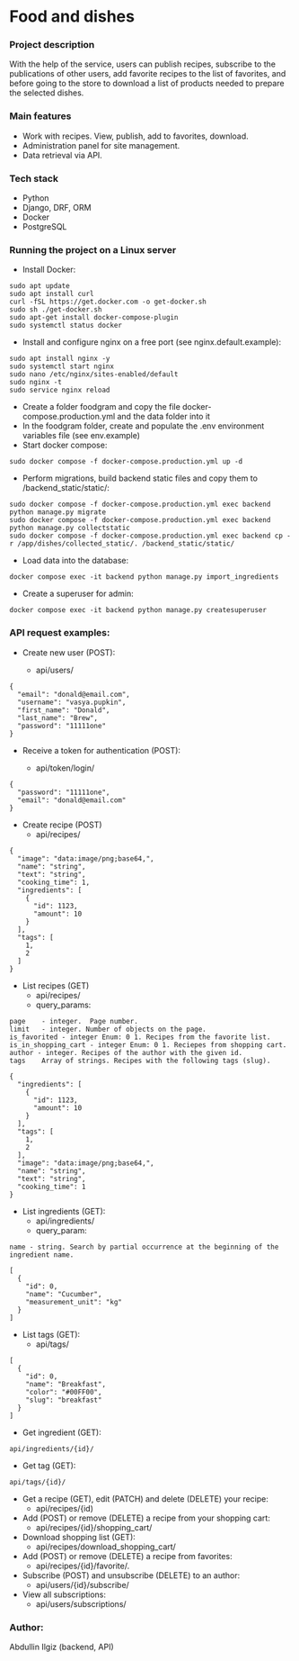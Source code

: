 # Food and dishes
### Project description
With the help of the service, users can publish recipes, subscribe to the publications of other users, add favorite recipes to the list of favorites, and before going to the store to download a list of products needed to prepare the selected dishes.

### Main features
* Work with recipes. View, publish, add to favorites, download.
* Administration panel for site management.
* Data retrieval via API.

### Tech stack
  
 - Python  
 - Django, DRF, ORM
 - Docker
 - PostgreSQL


### Running the project on a Linux server
* Install Docker:
```
sudo apt update
sudo apt install curl
curl -fSL https://get.docker.com -o get-docker.sh
sudo sh ./get-docker.sh
sudo apt-get install docker-compose-plugin
sudo systemctl status docker
```
* Install and configure nginx on a free port (see nginx.default.example):
```
sudo apt install nginx -y
sudo systemctl start nginx
sudo nano /etc/nginx/sites-enabled/default
sudo nginx -t
sudo service nginx reload
```
* Create a folder foodgram and copy the file docker-compose.production.yml and the data folder into it
* In the foodgram folder, create and populate the .env environment variables file (see env.example)
* Start docker compose:
```
sudo docker compose -f docker-compose.production.yml up -d
```
* Perform migrations, build backend static files and copy them to /backend_static/static/:
```
sudo docker compose -f docker-compose.production.yml exec backend python manage.py migrate
sudo docker compose -f docker-compose.production.yml exec backend python manage.py collectstatic
sudo docker compose -f docker-compose.production.yml exec backend cp -r /app/dishes/collected_static/. /backend_static/static/
```
* Load data into the database:
```
docker compose exec -it backend python manage.py import_ingredients
```
* Create a superuser for admin:
```
docker compose exec -it backend python manage.py createsuperuser
```

### API request examples:
* Create new user (POST):
  
  - api/users/
```
{
  "email": "donald@email.com",
  "username": "vasya.pupkin",
  "first_name": "Donald",
  "last_name": "Brew",
  "password": "11111one"
}

``` 
* Receive a token for authentication (POST): 

  - api/token/login/
```
{
  "password": "11111one",
  "email": "donald@email.com"
}

```
* Create recipe (POST)
  - api/recipes/
```
{
  "image": "data:image/png;base64,",
  "name": "string",
  "text": "string",
  "cooking_time": 1,
  "ingredients": [
    {
      "id": 1123,
      "amount": 10
    }
  ],
  "tags": [
    1,
    2
  ]
}
```
* List recipes (GET)
  - api/recipes/
  - query_params:
```
page	- integer.  Page number.
limit	- integer. Number of objects on the page.
is_favorited - integer Enum: 0 1. Recipes from the favorite list.
is_in_shopping_cart	- integer Enum: 0 1. Reciepes from shopping cart.
author - integer. Recipes of the author with the given id.
tags	Array of strings. Recipes with the following tags (slug).
```
```
{
  "ingredients": [
    {
      "id": 1123,
      "amount": 10
    }
  ],
  "tags": [
    1,
    2
  ],
  "image": "data:image/png;base64,",
  "name": "string",
  "text": "string",
  "cooking_time": 1
}
```
* List ingredients (GET):
  - api/ingredients/
  - query_param:
```
name - string. Search by partial occurrence at the beginning of the ingredient name.
```
```
[
  {
    "id": 0,
    "name": "Cucumber",
    "measurement_unit": "kg"
  }
]
```
* List tags (GET):
  - api/tags/
```
[
  {
    "id": 0,
    "name": "Breakfast",
    "color": "#00FF00",
    "slug": "breakfast"
  }
]
```
* Get ingredient (GET):
```
api/ingredients/{id}/
```
* Get tag (GET):
```
api/tags/{id}/
```
* Get a recipe (GET), edit (PATCH) and delete (DELETE) your recipe:
  - api/recipes/{id)
* Add (POST) or remove (DELETE) a recipe from your shopping cart:
  - api/recipes/{id}/shopping_cart/
* Download shopping list (GET):
  - api/recipes/download_shopping_cart/
* Add (POST) or remove (DELETE) a recipe from favorites:
  - api/recipes/{id}/favorite/.
* Subscribe (POST) and unsubscribe (DELETE) to an author:
  - api/users/{id}/subscribe/
* View all subscriptions:
  - api/users/subscriptions/

### Author:
Abdullin Ilgiz (backend, API)


